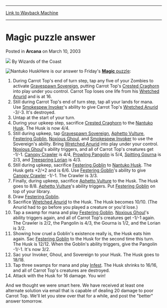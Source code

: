 
---
[Link to Wayback Machine](https://web.archive.org/web/20220628052913/https://magic.wizards.com/en/articles/archive/arcana/magic-puzzle-answer-2003-03-10)

[_metadata_:author]:- "Wizards of the Coast"
[_metadata_:description]:- "Here is our answer to Friday's Magic puzzle:During Carrot Top's end of turn step, tap any five of your Zombies to activate Gravespawn Sovereign, putting Carrot Top's Crested Craghorn into play under you control. Carrot Top loses one life from his Wretched Anurid and is at 16. Still during Carrot Top's end of turn step, tap all your lands for mana. Use Smokespew Invoker's"
[_metadata_:generator]:- "Drupal 7 (http://drupal.org)"
[_metadata_:node]:- "605326"
[_metadata_:publish_date]:- "2003-03-10"
[_metadata_:source]:- "div-main-content"
[_metadata_:title]:- "Magic puzzle answer"
[_metadata_:wayback_capture_timestamp]:- "2022-06-28 05:29:13"
[_metadata_:wayback_raw_url]:- "https://web.archive.org/web/20220628052913id_/https://magic.wizards.com/en/articles/archive/arcana/magic-puzzle-answer-2003-03-10"
[_metadata_:wayback_url]:- "https://magic.wizards.com/en/articles/archive/arcana/magic-puzzle-answer-2003-03-10"
---


Magic puzzle answer
===================



 Posted in **Arcana**
 on March 10, 2003 






![](https://media.magic.wizards.com/styles/auth_small/public/images/person/wizards_author.jpg)
By Wizards of the Coast











![Nantuko Husk](http://gatherer.wizards.com/Handlers/Image.ashx?type=card&name=Nantuko+Husk)Here is our answer to Friday's [**Magic** puzzle](/en/articles/archive/magic-puzzle-2003-03-07):

1. During Carrot Top's end of turn step, tap any five of your Zombies to activate [Gravespawn Sovereign](https://gatherer.wizards.com/Pages/Card/Details.aspx?name=Gravespawn+Sovereign), putting Carrot Top's [Crested Craghorn](https://gatherer.wizards.com/Pages/Card/Details.aspx?name=Crested+Craghorn) into play under you control. Carrot Top loses one life from his [Wretched Anurid](https://gatherer.wizards.com/Pages/Card/Details.aspx?name=Wretched+Anurid) and is at 16.
2. Still during Carrot Top's end of turn step, tap all your lands for mana. Use [Smokespew Invoker](https://gatherer.wizards.com/Pages/Card/Details.aspx?name=Smokespew+Invoker)'s ability to give Carrot Top's [Wretched Anurid](https://gatherer.wizards.com/Pages/Card/Details.aspx?name=Wretched+Anurid) -3/-3. It's destroyed.
3. Untap at the start of your turn.
4. During your upkeep step, sacrifice [Crested Craghorn](https://gatherer.wizards.com/Pages/Card/Details.aspx?name=Crested+Craghorn) to the [Nantuko Husk](https://gatherer.wizards.com/Pages/Card/Details.aspx?name=Nantuko+Husk). The Husk is now 4/4.
5. Still during upkeep, tap [Gravespawn Sovereign](https://gatherer.wizards.com/Pages/Card/Details.aspx?name=Gravespawn+Sovereign), [Aphetto Vulture](https://gatherer.wizards.com/Pages/Card/Details.aspx?name=Aphetto+Vulture), [Festering Goblin](https://gatherer.wizards.com/Pages/Card/Details.aspx?name=Festering+Goblin), [Noxious Ghoul](https://gatherer.wizards.com/Pages/Card/Details.aspx?name=Noxious+Ghoul), and [Smokespew Invoker](https://gatherer.wizards.com/Pages/Card/Details.aspx?name=Smokespew+Invoker) to use the Sovereign's ability. Bring [Wretched Anurid](https://gatherer.wizards.com/Pages/Card/Details.aspx?name=Wretched+Anurid) into play under your control. [Noxious Ghoul](https://gatherer.wizards.com/Pages/Card/Details.aspx?name=Noxious+Ghoul)'s ability triggers, and all of Carrot Top's creatures get -1/-1. [Canopy Crawler](https://gatherer.wizards.com/Pages/Card/Details.aspx?name=Canopy+Crawler) is 4/4, [Prowling Pangolin](https://gatherer.wizards.com/Pages/Card/Details.aspx?name=Prowling+Pangolin) is 5/4, [Spitting Gourna](https://gatherer.wizards.com/Pages/Card/Details.aspx?name=Spitting+Gourna) is 2/3, and [Treespring Lorian](https://gatherer.wizards.com/Pages/Card/Details.aspx?name=Treespring+Lorian) is 4/3.
6. Still during upkeep, sacrifice [Festering Goblin](https://gatherer.wizards.com/Pages/Card/Details.aspx?name=Festering+Goblin) to [Nantuko Husk](https://gatherer.wizards.com/Pages/Card/Details.aspx?name=Nantuko+Husk). The Husk gets +2/+2 and is 6/6. Use [Festering Goblin](https://gatherer.wizards.com/Pages/Card/Details.aspx?name=Festering+Goblin)'s ability to give [Canopy Crawler](https://gatherer.wizards.com/Pages/Card/Details.aspx?name=Canopy+Crawler) -1/-1. The Crawler is 3/3.
7. Finally, during upkeep, sacrifice [Aphetto Vulture](https://gatherer.wizards.com/Pages/Card/Details.aspx?name=Aphetto+Vulture) to the Husk. The Husk goes to 8/8. [Aphetto Vulture](https://gatherer.wizards.com/Pages/Card/Details.aspx?name=Aphetto+Vulture)'s ability triggers. Put [Festering Goblin](https://gatherer.wizards.com/Pages/Card/Details.aspx?name=Festering+Goblin) on top of your library.
8. Draw [Festering Goblin](https://gatherer.wizards.com/Pages/Card/Details.aspx?name=Festering+Goblin).
9. Sacrifice [Wretched Anurid](https://gatherer.wizards.com/Pages/Card/Details.aspx?name=Wretched+Anurid) to the Husk. The Husk becomes 10/10. (The Anurid had to go before you played a creature or you'd lose.)
10. Tap a swamp for mana and play [Festering Goblin](https://gatherer.wizards.com/Pages/Card/Details.aspx?name=Festering+Goblin). [Noxious Ghoul](https://gatherer.wizards.com/Pages/Card/Details.aspx?name=Noxious+Ghoul)'s ability triggers again, and all of Carrot Top's creatures get -1/-1 again. The Crawler is 2/2, the Pangolin is 4/3, the Gourna is 1/2, and the Lorian is 3/2.
11. Showing how cruel a Goblin's existence really is, the Husk eats him again. Sac [Festering Goblin](https://gatherer.wizards.com/Pages/Card/Details.aspx?name=Festering+Goblin) to the Husk for the second time this turn. The Husk is 12/12. When the Goblin's ability triggers, give the Pangolin -1/-1. It's now 3/2.
12. Sac your Invoker, Ghoul, and Sovereign to your Husk. The Husk goes to 18/18.
13. Tap three swamps for mana and play [Infest](https://gatherer.wizards.com/Pages/Card/Details.aspx?name=Infest). The Husk shrinks to 16/16, and all of Carrot Top's creatures are destroyed.
14. Attack with the Husk for 16 damage. You win!

And we thought we were smart here. We have received at least one alternate solution via email that is capable of dealing 20 damage to poor Carrot Top. We'll let you stew over that for a while, and post the "better" answer tomorrow.







